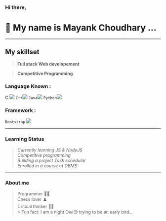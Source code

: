 
<!-- 
- 🔭 I’m currently working on Javascript...
- 🌱 I’m currently learning NodeJS...
<!-- - 👯 I’m looking to collaborate on ... -->
<!-- - 🤔 I’m looking for help with ... -->
<!-- - 💬 Ask me about ... -->
<!-- - 📫 How to reach me: ... -->
<!-- - 😄 Pronouns: ... -->


### Hi there,
# 👋 My name is __Mayank Choudhary__ ...

<hr>

## __My skillset__

> __Full stack Web developement__ <br>

> __Competitive Programming__ <br>


### Language Known : 
C ![]("https://img.icons8.com/color/16/000000/c-programming.png") `C++`<img src="https://img.icons8.com/color/16/000000/c-plus-plus-logo.png"/> `Java`<img src="https://img.icons8.com/color/16/000000/java-coffee-cup-logo.png"/> `Python`<img src="https://img.icons8.com/color/16/000000/python.png"/>
### Framework : 
`Bootstrap` <img src="https://img.icons8.com/color/32/000000/bootstrap.png"/>

<hr>

### __Learning Status__

> _Currently learning JS & NodeJS_ <br>
> _Competitive programming_ <br>
> _Building a project Task schedular_ <br>
> _Enrolled in a course of DBMS_ <br>

<hr>

### __About me__
> Programmer :technologist: <br>
> Chess lover :chess_pawn: <br>
> Critical thinker :ok_man: <br>
> ⚡ Fun fact: I am a night Owl😉 trying to be an early bird... <br>
